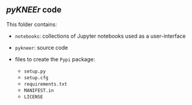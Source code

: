 ## *pyKNEEr* code

This folder contains: 

- `notebooks`: collections of Jupyter notebooks used as a user-interface
- `pykneer`: source code
- files to create the `Pypi` package:  

  - `setup.py`  
  - `setup.cfg`  
  - `requirements.txt`  
  - `MANIFEST.in`   
  - `LICENSE`  
